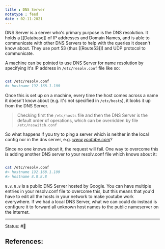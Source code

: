 ```yaml
---
title : DNS Server
notetype : feed
date : 02-11-2021
---
```


DNS Server is a server who's primary purpose is the DNS resolution. It holds a [[Database]] of IP addresses and Domain Names, and is able to communicate with other DNS Servers to help with the queries it doesn't know about. They use port 53 (thus [[Route53]]) and UDP protocol to communicate.

A machine can be pointed to use DNS Server for name resolution by specifying it's IP address in `/etc/resolv.conf` file like so:

```bash

cat /etc/resolv.conf
#> hostname 192.168.1.100

```

Once this is set up on a machine, every time the host comes across a name it doesn't know about (e.g. it's not specified in `/etc/hosts`), it looks it up from the DNS Server.

> Checking first the `/etc/hosts` file and then the DNS Server is the default order of operations, which can be overridden by file `/etc/nsswitch.conf`

So what happens if you try to ping a server which is neither in the local config nor in the dns server, e.g. _www.youtube.com_?

Since no one knows about it, the request will fail. One way to overcome this is adding another DNS server to your resolv.conf file which knows about it:

```bash

cat /etc/resolv.conf 
#> hostname 192.168.1.100 
#> hostname 8.8.8.8

```

`8.8.8.8` is a public DNS Server hosted by Google. You can have multiple entries in your resolv.conf file to overcome this, but this means that you'd have to edit all the hosts in your network to make youtube work everywhere. If we had a local DNS Server, what we can could do instead is configure it to forward all unknown host names to the public nameserver on the internet.

-----

Status: #🌲 

References:
- 
